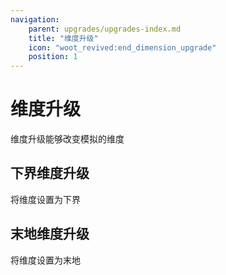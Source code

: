 ```yaml
---
navigation:
    parent: upgrades/upgrades-index.md
    title: "维度升级"
    icon: "woot_revived:end_dimension_upgrade"
    position: 1
---
```

# 维度升级

<Row>
  <ItemImage id="nether_dimension_upgrade" scale="3"/>
  <ItemImage id="end_dimension_upgrade" scale="3"/>
</Row>

维度升级能够改变模拟的维度

## 下界维度升级

将维度设置为下界

<RecipeFor id="nether_dimension_upgrade" />

## 末地维度升级

将维度设置为末地

<RecipeFor id="end_dimension_upgrade" />